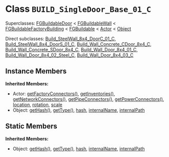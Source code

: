 # Class <code>BUILD_SingleDoor_Base_01_C</code>

Superclasses: <a href="FGBuildableDoor.md">FGBuildableDoor</a> < <a href="FGBuildableWall.md">FGBuildableWall</a> < <a href="FGBuildableFactoryBuilding.md">FGBuildableFactoryBuilding</a> < <a href="FGBuildable.md">FGBuildable</a> < <a href="Actor.md">Actor</a> < <a href="Object.md">Object</a>

Direct subclasses: <a href="Build_SteelWall_8x4_DoorC_01_C.md">Build_SteelWall_8x4_DoorC_01_C</a>, <a href="Build_SteelWall_8x4_DoorS_01_C.md">Build_SteelWall_8x4_DoorS_01_C</a>, <a href="Build_Wall_Concrete_CDoor_8x4_C.md">Build_Wall_Concrete_CDoor_8x4_C</a>, <a href="Build_Wall_Concrete_SDoor_8x4_C.md">Build_Wall_Concrete_SDoor_8x4_C</a>, <a href="Build_Wall_Door_8x4_01_C.md">Build_Wall_Door_8x4_01_C</a>, <a href="Build_Wall_Door_8x4_02_Steel_C.md">Build_Wall_Door_8x4_02_Steel_C</a>, <a href="Build_Wall_Door_8x4_03_C.md">Build_Wall_Door_8x4_03_C</a>


## Instance Members
<b>Inherited Members:</b>
- Actor: <a href="Actor.md#user-content-get-factory-connectors">getFactoryConnectors()</a>, <a href="Actor.md#user-content-get-inventories">getInventories()</a>, <a href="Actor.md#user-content-get-network-connectors">getNetworkConnectors()</a>, <a href="Actor.md#user-content-get-pipe-connectors">getPipeConnectors()</a>, <a href="Actor.md#user-content-get-power-connectors">getPowerConnectors()</a>, <a href="Actor.md#user-content-location">location</a>, <a href="Actor.md#user-content-rotation">rotation</a>, <a href="Actor.md#user-content-scale">scale</a>
- Object: <a href="Object.md#user-content-get-hash">getHash()</a>, <a href="Object.md#user-content-get-type">getType()</a>, <a href="Object.md#user-content-hash">hash</a>, <a href="Object.md#user-content-internal-name">internalName</a>, <a href="Object.md#user-content-internal-path">internalPath</a>
## Static Members
<b>Inherited Members:</b>
- Object: <a href="Object.md#user-content-s-get-hash">getHash()</a>, <a href="Object.md#user-content-s-get-type">getType()</a>, <a href="Object.md#user-content-s-hash">hash</a>, <a href="Object.md#user-content-s-internal-name">internalName</a>, <a href="Object.md#user-content-s-internal-path">internalPath</a>